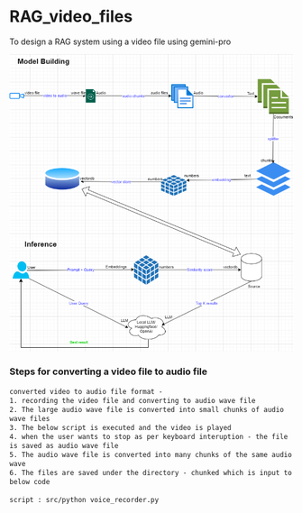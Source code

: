 # RAG_video_files
To design a RAG system using a video file using gemini-pro

![screenshot](RAG_audioFile.png)


### Steps for converting a video file to audio file

    converted video to audio file format - 
    1. recording the video file and converting to audio wave file
    2. The large audio wave file is converted into small chunks of audio wave files
    3. The below script is executed and the video is played
    4. when the user wants to stop as per keyboard interuption - the file is saved as audio wave file
    5. The audio wave file is converted into many chunks of the same audio wave
    6. The files are saved under the directory - chunked which is input to below code

    script : src/python voice_recorder.py
